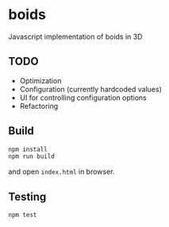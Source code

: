 # boids
Javascript implementation of boids in 3D

## TODO

* Optimization
* Configuration (currently hardcoded values)
* UI for controlling configuration options
* Refactoring

## Build
```sh
npm install
npm run build
```
and open `index.html` in browser.


## Testing

```sh
npm test
```